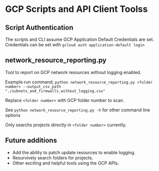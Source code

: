 # GCP Scripts and API Client Toolss

## Script Authentication
The scripts and CLI assume GCP Application Default Credentials are set. Credentials can be set with `gcloud auth application-default login`


## network_resource_reporting.py
Tool to report on GCP network resources without logging enabled.

Example run command; `python network_resource_reporting.py <folder number> --output_csv_path "./subnets_and_firewalls_without_logging.csv"`

Replace `<folder number>` with GCP folder number to scan.

See `python network_resource_reporting.py -h` for other command line options

Only searchs projects directly in `<folder number>` currently.

## Future additions
- Add the ability to patch update resources to enable logging.
- Resurvively search folders for projects.
- Other exciting and helpful tools using the GCP APIs.